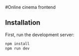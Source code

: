 #Online cinema frontend

## Installation

First, run the development server:

```bash
npm install
npm run dev
```
